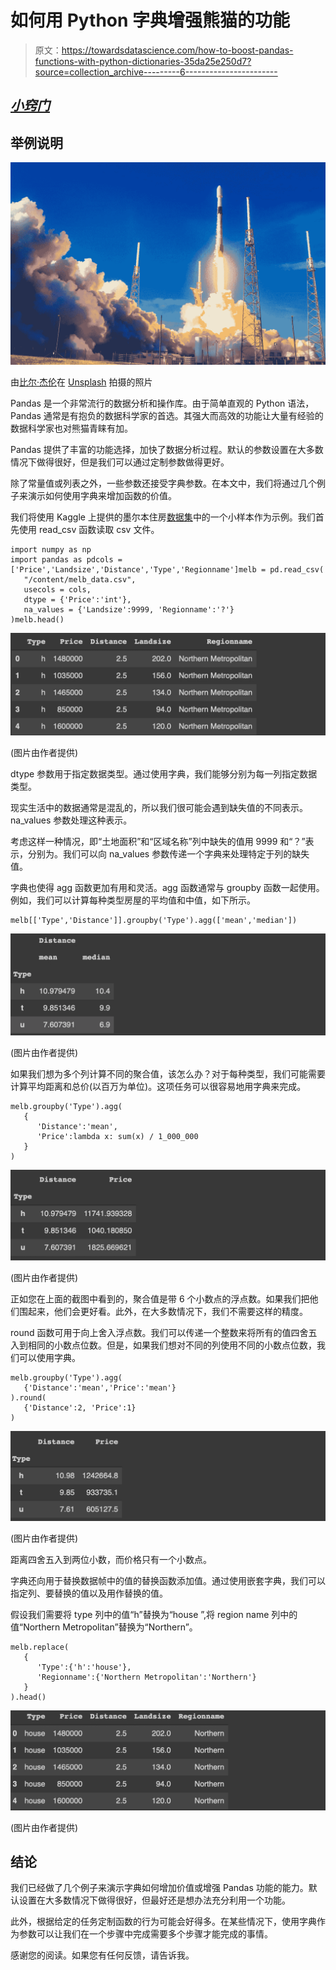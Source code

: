 # 如何用 Python 字典增强熊猫的功能

> 原文：<https://towardsdatascience.com/how-to-boost-pandas-functions-with-python-dictionaries-35da25e250d7?source=collection_archive---------6----------------------->

## [*小窍门*](https://towardsdatascience.com/tagged/tips-and-tricks)

## 举例说明

![](img/3e33d7057184a1fa25c1ecc8555c1fab.png)

由[比尔·杰伦](https://unsplash.com/@billjelen?utm_source=unsplash&utm_medium=referral&utm_content=creditCopyText)在 [Unsplash](https://unsplash.com/s/photos/rocket?utm_source=unsplash&utm_medium=referral&utm_content=creditCopyText) 拍摄的照片

Pandas 是一个非常流行的数据分析和操作库。由于简单直观的 Python 语法，Pandas 通常是有抱负的数据科学家的首选。其强大而高效的功能让大量有经验的数据科学家也对熊猫青睐有加。

Pandas 提供了丰富的功能选择，加快了数据分析过程。默认的参数设置在大多数情况下做得很好，但是我们可以通过定制参数做得更好。

除了常量值或列表之外，一些参数还接受字典参数。在本文中，我们将通过几个例子来演示如何使用字典来增加函数的价值。

我们将使用 Kaggle 上提供的墨尔本住房[数据集](https://www.kaggle.com/dansbecker/melbourne-housing-snapshot)中的一个小样本作为示例。我们首先使用 read_csv 函数读取 csv 文件。

```
import numpy as np
import pandas as pdcols =['Price','Landsize','Distance','Type','Regionname']melb = pd.read_csv(
   "/content/melb_data.csv",
   usecols = cols,
   dtype = {'Price':'int'},
   na_values = {'Landsize':9999, 'Regionname':'?'}
)melb.head()
```

![](img/6963fc9e9d4929169aeaac66e680c0ab.png)

(图片由作者提供)

dtype 参数用于指定数据类型。通过使用字典，我们能够分别为每一列指定数据类型。

现实生活中的数据通常是混乱的，所以我们很可能会遇到缺失值的不同表示。na_values 参数处理这种表示。

考虑这样一种情况，即“土地面积”和“区域名称”列中缺失的值用 9999 和“？”表示，分别为。我们可以向 na_values 参数传递一个字典来处理特定于列的缺失值。

字典也使得 agg 函数更加有用和灵活。agg 函数通常与 groupby 函数一起使用。例如，我们可以计算每种类型房屋的平均值和中值，如下所示。

```
melb[['Type','Distance']].groupby('Type').agg(['mean','median'])
```

![](img/881c7fa51a6dd3864d34a860d743f4f9.png)

(图片由作者提供)

如果我们想为多个列计算不同的聚合值，该怎么办？对于每种类型，我们可能需要计算平均距离和总价(以百万为单位)。这项任务可以很容易地用字典来完成。

```
melb.groupby('Type').agg(
   {
      'Distance':'mean',
      'Price':lambda x: sum(x) / 1_000_000
   }
)
```

![](img/78a03cc39a579cbd514203bad2511f8b.png)

(图片由作者提供)

正如您在上面的截图中看到的，聚合值是带 6 个小数点的浮点数。如果我们把他们围起来，他们会更好看。此外，在大多数情况下，我们不需要这样的精度。

round 函数可用于向上舍入浮点数。我们可以传递一个整数来将所有的值四舍五入到相同的小数点位数。但是，如果我们想对不同的列使用不同的小数点位数，我们可以使用字典。

```
melb.groupby('Type').agg(
   {'Distance':'mean','Price':'mean'}
).round(
   {'Distance':2, 'Price':1}
)
```

![](img/fcb302fb4a368c8ec59b76ec3fbfcdc4.png)

(图片由作者提供)

距离四舍五入到两位小数，而价格只有一个小数点。

字典还向用于替换数据帧中的值的替换函数添加值。通过使用嵌套字典，我们可以指定列、要替换的值以及用作替换的值。

假设我们需要将 type 列中的值“h”替换为“house ”,将 region name 列中的值“Northern Metropolitan”替换为“Northern”。

```
melb.replace(
   {
      'Type':{'h':'house'},
      'Regionname':{'Northern Metropolitan':'Northern'}
   }
).head()
```

![](img/b75915a4adc59ee9c1f7d42c593cd90e.png)

(图片由作者提供)

## 结论

我们已经做了几个例子来演示字典如何增加价值或增强 Pandas 功能的能力。默认设置在大多数情况下做得很好，但最好还是想办法充分利用一个功能。

此外，根据给定的任务定制函数的行为可能会好得多。在某些情况下，使用字典作为参数可以让我们在一个步骤中完成需要多个步骤才能完成的事情。

感谢您的阅读。如果您有任何反馈，请告诉我。
